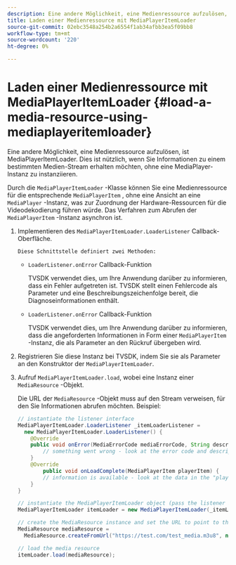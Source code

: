 ```yaml
---
description: Eine andere Möglichkeit, eine Medienressource aufzulösen, ist MediaPlayerItemLoader. Dies ist nützlich, wenn Sie Informationen zu einem bestimmten Medien-Stream erhalten möchten, ohne eine MediaPlayer-Instanz zu instanziieren.
title: Laden einer Medienressource mit MediaPlayerItemLoader
source-git-commit: 02ebc3548a254b2a6554f1ab34afbb3ea5f09bb8
workflow-type: tm+mt
source-wordcount: '220'
ht-degree: 0%

---
```


# Laden einer Medienressource mit MediaPlayerItemLoader {#load-a-media-resource-using-mediaplayeritemloader}

Eine andere Möglichkeit, eine Medienressource aufzulösen, ist MediaPlayerItemLoader. Dies ist nützlich, wenn Sie Informationen zu einem bestimmten Medien-Stream erhalten möchten, ohne eine MediaPlayer-Instanz zu instanziieren.

Durch die `MediaPlayerItemLoader` -Klasse können Sie eine Medienressource für die entsprechende `MediaPlayerItem` , ohne eine Ansicht an eine `MediaPlayer` -Instanz, was zur Zuordnung der Hardware-Ressourcen für die Videodekodierung führen würde. Das Verfahren zum Abrufen der `MediaPlayerItem` -Instanz asynchron ist.

1. Implementieren des `MediaPlayerItemLoader.LoaderListener` Callback-Oberfläche.

       Diese Schnittstelle definiert zwei Methoden:
   
   * `LoaderListener.onError` Callback-Funktion

     TVSDK verwendet dies, um Ihre Anwendung darüber zu informieren, dass ein Fehler aufgetreten ist. TVSDK stellt einen Fehlercode als Parameter und eine Beschreibungszeichenfolge bereit, die Diagnoseinformationen enthält.

   * `LoaderListener.onError` Callback-Funktion

     TVSDK verwendet dies, um Ihre Anwendung darüber zu informieren, dass die angeforderten Informationen in Form einer `MediaPlayerItem` -Instanz, die als Parameter an den Rückruf übergeben wird.

1. Registrieren Sie diese Instanz bei TVSDK, indem Sie sie als Parameter an den Konstruktor der `MediaPlayerItemLoader`.
1. Aufruf `MediaPlayerItemLoader.load`, wobei eine Instanz einer `MediaResource` -Objekt.

   Die URL der `MediaResource` -Objekt muss auf den Stream verweisen, für den Sie Informationen abrufen möchten. Beispiel:

   ```java
   // instantiate the listener interface 
   MediaPlayerItemLoader.LoaderListener _itemLoaderListener = 
     new MediaPlayerItemLoader.LoaderListener() { 
       @Override 
       public void onError(MediaErrorCode mediaErrorCode, String description) { 
           // something went wrong - look at the error code and description 
       } 
       @Override 
           public void onLoadComplete(MediaPlayerItem playerItem) { 
           // information is available - look at the data in the "playerItem" object 
       } 
   } 
   
   // instantiate the MediaPlayerItemLoader object (pass the listener as parameter) 
   MediaPlayerItemLoader itemLoader = new MediaPlayerItemLoader(_itemLoaderListener); 
   
   // create the MediaResource instance and set the URL to point to the actual media stream 
   MediaResource mediaResource =  
     MediaResource.createFromUrl("https://test.com/test_media.m3u8", null); 
   
   // load the media resource 
   itemLoader.load(mediaResource); 
   ```

